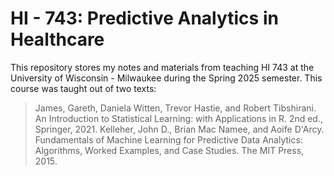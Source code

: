 # HI - 743: Predictive Analytics in Healthcare

This repository stores my notes and materials from teaching HI 743 at the University of Wisconsin - Milwaukee during the Spring 2025 semester. This course was taught out of two texts: 

> James, Gareth, Daniela Witten, Trevor Hastie, and Robert Tibshirani. An Introduction to Statistical Learning: with Applications in R. 2nd ed., Springer, 2021.
> Kelleher, John D., Brian Mac Namee, and Aoife D'Arcy. Fundamentals of Machine Learning for Predictive Data Analytics: Algorithms, Worked Examples, and Case Studies. The MIT Press, 2015.
